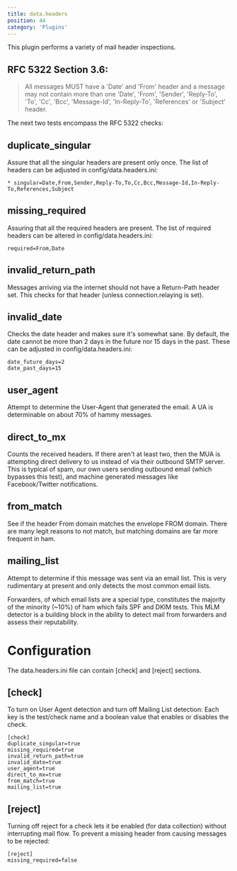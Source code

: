 ```yaml
---
title: data.headers
position: 44
category: 'Plugins'
---
```


This plugin performs a variety of mail header inspections.


## RFC 5322 Section 3.6:

> All messages MUST have a 'Date' and 'From' header and a message may not contain
> more than one 'Date', 'From', 'Sender', 'Reply-To', 'To', 'Cc', 'Bcc',
> 'Message-Id', 'In-Reply-To', 'References' or 'Subject' header.

The next two tests encompass the RFC 5322 checks:

## duplicate\_singular

Assure that all the singular headers are present only once. The list of
headers can be adjusted in config/data.headers.ini:

    * singular=Date,From,Sender,Reply-To,To,Cc,Bcc,Message-Id,In-Reply-To,References,Subject

## missing\_required

Assuring that all the required headers are present. The list of required
headers can be altered in config/data.headers.ini:

    required=From,Date

## invalid\_return\_path

Messages arriving via the internet should not have a Return-Path header set.
This checks for that header (unless connection.relaying is set).

## invalid\_date

Checks the date header and makes sure it's somewhat sane. By default, the date
cannot be more than 2 days in the future nor 15 days in the past. These can be
adjusted in config/data.headers.ini:

    date_future_days=2
    date_past_days=15

## user\_agent

Attempt to determine the User-Agent that generated the email. A UA is
determinable on about 70% of hammy messages.

## direct\_to\_mx

Counts the received headers. If there aren't at least two, then the MUA is
attempting direct delivery to us instead of via their outbound SMTP server.
This is typical of spam, our own users sending outbound email (which bypasses
this test), and machine generated messages like Facebook/Twitter
notifications.

## from\_match

See if the header From domain matches the envelope FROM domain. There are many
legit reasons to not match, but matching domains are far more frequent in ham.

## mailing\_list

Attempt to determine if this message was sent via an email list. This is very
rudimentary at present and only detects the most common email lists.

Forwarders, of which email lists are a special type, constitutes the majority
of the minority (~10%) of ham which fails SPF and DKIM tests. This MLM
detector is a building block in the ability to detect mail from forwarders
and assess their reputability.

# Configuration

The data.headers.ini file can contain [check] and [reject] sections.

## [check]

To turn on User Agent detection and turn off Mailing List detection:
Each key is the test/check name and a boolean value that enables or disables the check.

    [check]
    duplicate_singular=true
    missing_required=true
    invalid_return_path=true
    invalid_date=true
    user_agent=true
    direct_to_mx=true
    from_match=true
    mailing_list=true


## [reject]

Turning off reject for a check lets it be enabled (for data collection)
without interrupting mail flow. To prevent a missing header from causing
messages to be rejected:

    [reject]
    missing_required=false

